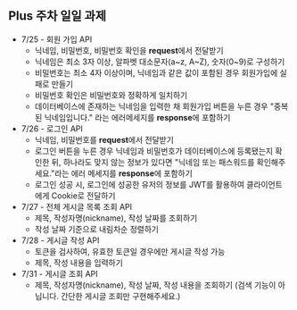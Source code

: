 ## Plus 주차 일일 과제
- 7/25 - 회원 가입 API
    - 닉네임, 비밀번호, 비밀번호 확인을 **request**에서 전달받기
    - 닉네임은 최소 3자 이상, 알파벳 대소문자(a~z, A~Z), 숫자(0~9)로 구성하기
    - 비밀번호는 최소 4자 이상이며, 닉네임과 같은 값이 포함된 경우 회원가입에 실패로 만들기
    - 비밀번호 확인은 비밀번호와 정확하게 일치하기
    - 데이터베이스에 존재하는 닉네임을 입력한 채 회원가입 버튼을 누른 경우 "중복된 닉네임입니다." 라는 에러메세지를 **response**에 포함하기
- 7/26 - 로그인 API
  - 닉네임, 비밀번호를 **request**에서 전달받기
  - 로그인 버튼을 누른 경우 닉네임과 비밀번호가 데이터베이스에 등록됐는지 확인한 뒤, 하나라도 맞지 않는 정보가 있다면 "닉네임 또는 패스워드를 확인해주세요."라는 에러 메세지를 **response**에 포함하기
  - 로그인 성공 시, 로그인에 성공한 유저의 정보를 JWT를 활용하여 클라이언트에게 Cookie로 전달하기
- 7/27 - 전체 게시글 목록 조회 API
  - 제목, 작성자명(nickname), 작성 날짜를 조회하기
  - 작성 날짜 기준으로 내림차순 정렬하기
- 7/28 - 게시글 작성 API
  - 토큰을 검사하여, 유효한 토큰일 경우에만 게시글 작성 가능
  - 제목, 작성 내용을 입력하기
- 7/31 - 게시글 조회 API
  - 제목, 작성자명(nickname), 작성 날짜, 작성 내용을 조회하기 (검색 기능이 아닙니다. 간단한 게시글 조회만 구현해주세요.)